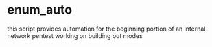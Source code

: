 # enum_auto
this script provides automation for the beginning portion of an internal network pentest working on building out modes 
